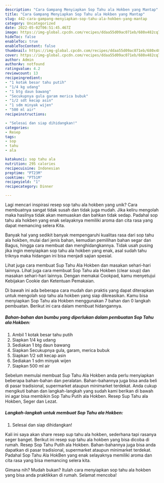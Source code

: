```yaml
---
description: "Cara Gampang Menyiapkan Sop Tahu ala Hokben yang Mantap"
title: "Cara Gampang Menyiapkan Sop Tahu ala Hokben yang Mantap"
slug: 442-cara-gampang-menyiapkan-sop-tahu-ala-hokben-yang-mantap
category: Uncategorized
date: 2022-05-02T06:51:45.467Z
image: https://img-global.cpcdn.com/recipes/ddaa55d09ac071eb/680x482cq70/sop-tahu-ala-hokben-foto-resep-utama.jpg
hideToc: false
enableToc: true
enableTocContent: false
thumbnail: https://img-global.cpcdn.com/recipes/ddaa55d09ac071eb/680x482cq70/sop-tahu-ala-hokben-foto-resep-utama.jpg
cover: https://img-global.cpcdn.com/recipes/ddaa55d09ac071eb/680x482cq70/sop-tahu-ala-hokben-foto-resep-utama.jpg
author: Admin
authorAv: notfound
ratingvalue: 4.2
reviewcount: 13
recipeingredient:
- "1 kotak besar tahu putih"
- "1/4 kg udang"
- "1 btg daun bawang"
- "Secukupnya gula garam merica bubuk"
- "1/2 sdt kecap asin"
- "1 sdm minyak wijen"
- "500 ml air"
recipeinstructions:

- "Selesai dan siap dihidangkan!"
categories:
- Resep
tags:
- sop
- tahu
- ala

katakunci: sop tahu ala 
nutrition: 295 calories
recipecuisine: Indonesian
preptime: "PT23M"
cooktime: "PT51M"
recipeyield: "1"
recipecategory: Dinner

---
```





Lagi mencari inspirasi resep sop tahu ala hokben yang unik? Cara membuatnya sangat tidak susah dan tidak juga mudah. Jika keliru mengolah maka hasilnya tidak akan memuaskan dan bahkan tidak sedap. Padahal sop tahu ala hokben yang enak selayaknya memiliki aroma dan cita rasa yang dapat memancing selera Kita.





Banyak hal yang sedikit banyak mempengaruhi kualitas rasa dari sop tahu ala hokben, mulai dari jenis bahan, kemudian pemilihan bahan segar dan Bagus, hingga cara membuat dan menghidangkannya. Tidak usah pusing jika ingin menyiapkan sop tahu ala hokben yang enak,      asal sudah tahu triknya maka hidangan ini bisa menjadi sajian spesial.














Lihat juga cara membuat Sup Tahu Ala Hokben dan masakan sehari-hari lainnya. Lihat juga cara membuat Sop Tahu ala Hokben (clear soup) dan masakan sehari-hari lainnya. Dengan memakai Cookpad, kamu menyetujui Kebijakan Cookie dan Ketentuan Pemakaian.






Di bawah ini ada beberapa cara mudah dan praktis yang dapat diterapkan untuk mengolah sop tahu ala hokben yang siap dikreasikan. Kamu bisa menyiapkan Sop Tahu ala Hokben menggunakan 7 bahan dan 0 langkah pembuatan. Berikut ini cara dalam membuat hidangannya.

<!--inarticleads1-->

##### Bahan-bahan dan bumbu yang diperlukan dalam pembuatan Sop Tahu ala Hokben:

1. Ambil 1 kotak besar tahu putih
1. Siapkan 1/4 kg udang
1. Sediakan 1 btg daun bawang
1. Siapkan Secukupnya gula, garam, merica bubuk
1. Siapkan 1/2 sdt kecap asin
1. Sediakan 1 sdm minyak wijen
1. Siapkan 500 ml air


Sebelum memulai membuat Sup Tahu Ala Hokben anda perlu menyiapkan beberapa bahan-bahan dan peralatan. Bahan-bahannya juga bisa anda beli di pasar tradisional, supermarket ataupun minimarket terdekat. Anda cukup mengikuti bahan dan langkah-langkah yang sudah kami berikan di bawah ini agar bisa membikin Sop Tahu Putih ala Hokben. Resep Sup Tahu ala Hokben, Seger dan Lezat. 

<!--inarticleads2-->

##### Langkah-langkah untuk membuat Sop Tahu ala Hokben:


1. Selesai dan siap dihidangkan!

Kali ini saya akan share resep sup tahu ala hokben, sederhana tapi rasanya seger banget. Berikut ini resep sup tahu ala hokben yang bisa dicoba di rumah. Resep Sop Tahu Putih ala Hokben. Bahan-bahannya juga bisa anda dapatkan di pasar tradisional, supermarket ataupun minimarket terdekat. Padahal Sop Tahu Ala HokBen yang enak selayaknya memiliki aroma dan cita rasa yang bisa memancing selera kita. 

Gimana nih? Mudah bukan? Itulah cara menyiapkan sop tahu ala hokben yang bisa anda praktikkan di rumah. Selamat mencoba!
